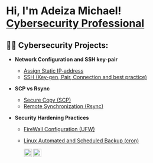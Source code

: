 <h1>Hi, I'm Adeiza Michael! <br/> <a href="https://www.linkedin.com/in/joshmadakor/">Cybersecurity Professional</a> </h1>

<h2>👨‍💻 Cybersecurity Projects:</h2>

- <b>Network Configuration and SSH key-pair</b>
  - [Assign Static IP-address](https://github.com/joshmadakor1/Algorithms-Practice)
  - [SSH (Key-gen, Pair, Connection and best practice)](https://github.com/joshmadakor1/Jwipe.PowerShell)
- <b>SCP vs Rsync</b>
  - [Secure Copy (SCP)](https://github.com/joshmadakor1/4chan-Image-Analysis-Middleware-C964)
   - [Remote Synchronization (Rsync)](https://github.com/joshmadakor1/Sentinel-Lab)
- <b>Security Hardening Practices</b>
  
  - [FireWall Configuration (UFW)](https://github.com/joshmadakor1/AD_PS)
  - [Linux Automated and Scheduled Backup (cron)](https://github.com/joshmadakor1/PowerShell-Integrity-FIM)
    

     [<img align="left" alt="JoshMadakor | Twitter" width="22px" src="https://cdn.jsdelivr.net/npm/simple-icons@v3/icons/twitter.svg" />][twitter]
     [<img align="left" alt="JoshMadakor | LinkedIn" width="22px" src="https://cdn.jsdelivr.net/npm/simple-icons@v3/icons/linkedin.svg" />][linkedin]

[twitter]: https://twitter.com/joshmadakor
[youtube]: https://www.youtube.com/c/joshmadakor
[instagram]: https://www.instagram.com/joshmadakor/
[linkedin]: https://linkedin.com/in/joshmadakor

<!--
**joshmadakor1/joshmadakor1** is a ✨ _special_ ✨ repository because its `README.md` (this file) appears on your GitHub profile.

Here are some ideas to get you started:

- 🔭 I’m currently working on ...
- 🌱 I’m currently learning ...
- 👯 I’m looking to collaborate on ...
- 🤔 I’m looking for help with ...
- 💬 Ask me about ...
- 📫 How to reach me: ...
- 😄 Pronouns: ...
- ⚡ Fun fact: ...
-->
